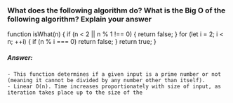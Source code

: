 ### What does the following algorithm do? What is the Big O of the following algorithm? Explain your answer

  function isWhat(n) {
    if (n < 2 || n % 1 !== 0) {
      return false;
    }
    for (let i = 2; i < n; ++i) {
      if (n % i === 0) return false;
    }
    return true;
  }

  ##### Answer:
    - This function determines if a given input is a prime number or not (meaning it cannot be divided by any number other than itself).
    - Linear O(n). Time increases proportionately with size of input, as iteration takes place up to the size of the 